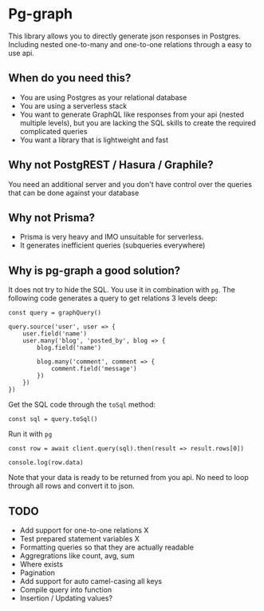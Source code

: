 # Pg-graph

This library allows you to directly generate json responses in Postgres. Including nested one-to-many and one-to-one relations through a easy to use api.

## When do you need this?

- You are using Postgres as your relational database
- You are using a serverless stack
- You want to generate GraphQL like responses from your api (nested multiple levels), but you are lacking the SQL skills to create the required complicated queries
- You want a library that is lightweight and fast

## Why not PostgREST / Hasura / Graphile?

You need an additional server and you don't have control over the queries that can be done against your database

## Why not Prisma?

- Prisma is very heavy and IMO unsuitable for serverless.
- It generates inefficient queries (subqueries everywhere)

## Why is pg-graph a good solution?

It does not try to hide the SQL. You use it in combination with `pg`.
The following code generates a query to get relations 3 levels deep:

```
const query = graphQuery()

query.source('user', user => {
    user.field('name')
    user.many('blog', 'posted_by', blog => {
        blog.field('name')

        blog.many('comment', comment => {
            comment.field('message')
        })
    })
})
```

Get the SQL code through the `toSql` method:

```
const sql = query.toSql()
```

Run it with `pg`

```
const row = await client.query(sql).then(result => result.rows[0])

console.log(row.data)
```

Note that your data is ready to be returned from you api. No need to loop through all rows and convert it to json.

## TODO

- Add support for one-to-one relations X
- Test prepared statement variables X
- Formatting queries so that they are actually readable
- Aggregrations like count, avg, sum
- Where exists
- Pagination
- Add support for auto camel-casing all keys
- Compile query into function
- Insertion / Updating values?